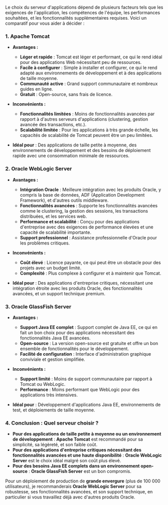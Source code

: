 Le choix du serveur d'applications dépend de plusieurs facteurs tels que les exigences de l'application, les compétences de l'équipe, les performances souhaitées, et les fonctionnalités supplémentaires requises. Voici un comparatif pour vous aider à décider :

### **1. Apache Tomcat**
- **Avantages :**
  - **Léger et rapide** : Tomcat est léger et performant, ce qui le rend idéal pour des applications Web nécessitant peu de ressources.
  - **Facile à configurer** : Simple à installer et configurer, ce qui le rend adapté aux environnements de développement et à des applications de taille moyenne.
  - **Communauté active** : Grand support communautaire et nombreux guides en ligne.
  - **Gratuit** : Open-source, sans frais de licence.

- **Inconvénients :**
  - **Fonctionnalités limitées** : Moins de fonctionnalités avancées par rapport à d'autres serveurs d'applications (clustering, gestion avancée des transactions, etc.).
  - **Scalabilité limitée** : Pour les applications à très grande échelle, les capacités de scalabilité de Tomcat peuvent être un peu limitées.

- **Idéal pour** : Des applications de taille petite à moyenne, des environnements de développement et des besoins de déploiement rapide avec une consommation minimale de ressources.

### **2. Oracle WebLogic Server**
- **Avantages :**
  - **Intégration Oracle** : Meilleure intégration avec les produits Oracle, y compris la base de données, ADF (Application Development Framework), et d'autres outils middleware.
  - **Fonctionnalités avancées** : Supporte les fonctionnalités avancées comme le clustering, la gestion des sessions, les transactions distribuées, et les services web.
  - **Performance et scalabilité** : Conçu pour des applications d'entreprise avec des exigences de performance élevées et une capacité de scalabilité importante.
  - **Support professionnel** : Assistance professionnelle d'Oracle pour les problèmes critiques.

- **Inconvénients :**
  - **Coût élevé** : Licence payante, ce qui peut être un obstacle pour des projets avec un budget limité.
  - **Complexité** : Plus complexe à configurer et à maintenir que Tomcat.

- **Idéal pour** : Des applications d'entreprise critiques, nécessitant une intégration étroite avec les produits Oracle, des fonctionnalités avancées, et un support technique premium.

### **3. Oracle GlassFish Server**
- **Avantages :**
  - **Support Java EE complet** : Support complet de Java EE, ce qui en fait un bon choix pour des applications nécessitant des fonctionnalités Java EE avancées.
  - **Open-source** : La version open-source est gratuite et offre un bon ensemble de fonctionnalités pour le développement.
  - **Facilité de configuration** : Interface d'administration graphique conviviale et gestion simplifiée.

- **Inconvénients :**
  - **Support limité** : Moins de support communautaire par rapport à Tomcat ou WebLogic.
  - **Performance** : Moins performant que WebLogic pour des applications très intensives.

- **Idéal pour** : Développement d'applications Java EE, environnements de test, et déploiements de taille moyenne.

### **4. Conclusion : Quel serveur choisir ?**
- **Pour des applications de taille petite à moyenne ou un environnement de développement** : **Apache Tomcat** est recommandé pour sa simplicité, sa légèreté, et son faible coût.
- **Pour des applications d'entreprise critiques nécessitant des fonctionnalités avancées et une haute disponibilité** : **Oracle WebLogic Server** est le choix idéal malgré son coût plus élevé.
- **Pour des besoins Java EE complets dans un environnement open-source** : **Oracle GlassFish Server** est un bon compromis.

Pour un déploiement de production de **grande envergure** (plus de 100 000 utilisateurs), je recommanderais **Oracle WebLogic Server** pour sa robustesse, ses fonctionnalités avancées, et son support technique, en particulier si vous travaillez déjà avec d'autres produits Oracle.
